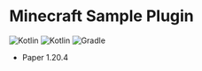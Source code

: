 # Minecraft Sample Plugin

![Kotlin](https://img.shields.io/badge/java-17-ED8B00.svg?logo=java)
![Kotlin](https://img.shields.io/badge/kotlin-1.9.22-585DEF.svg?logo=kotlin)
![Gradle](https://img.shields.io/badge/gradle-8.1.1-02303A.svg?logo=gradle)

* Paper 1.20.4
